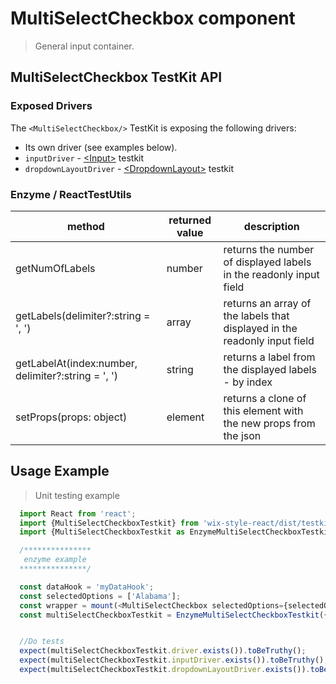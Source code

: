 # MultiSelectCheckbox component

> General input container.

## MultiSelectCheckbox TestKit API

### Exposed Drivers
The `<MultiSelectCheckbox/>` TestKit is exposing the following drivers:
* Its own driver (see examples below).
* `inputDriver` -  [&lt;Input>](/?path=/story/components-api-components--input) testkit
* `dropdownLayoutDriver` - [&lt;DropdownLayout>](/?path=/story/components-api-components--dropdownlayout) testkit


### Enzyme / ReactTestUtils
| method | returned value | description |
|--------|----------------|-------------|
| getNumOfLabels | number | returns the number of displayed labels in the readonly input field |
| getLabels(delimiter?:string = ', ') | array | returns an array of the labels that displayed in the readonly input field |
| getLabelAt(index:number, delimiter?:string = ', ') | string | returns a label from the displayed labels - by index |
| setProps(props: object) | element | returns a clone of this element with the new props from the json |

## Usage Example

> Unit testing example

```javascript
  import React from 'react';
  import {MultiSelectCheckboxTestkit} from 'wix-style-react/dist/testkit';
  import {MultiSelectCheckboxTestkit as EnzymeMultiSelectCheckboxTestkit} from 'wix-style-react/dist/testkit/enzyme';

  /***************
   enzyme example
  ***************/

  const dataHook = 'myDataHook';
  const selectedOptions = ['Alabama'];
  const wrapper = mount(<MultiSelectCheckbox selectedOptions={selectedOptions} dataHook={dataHook}/>);
  const multiSelectCheckboxTestkit = EnzymeMultiSelectCheckboxTestkit({wrapper, dataHook});


  //Do tests
  expect(multiSelectCheckboxTestkit.driver.exists()).toBeTruthy();
  expect(multiSelectCheckboxTestkit.inputDriver.exists()).toBeTruthy();
  expect(multiSelectCheckboxTestkit.dropdownLayoutDriver.exists()).toBeTruthy();
```
